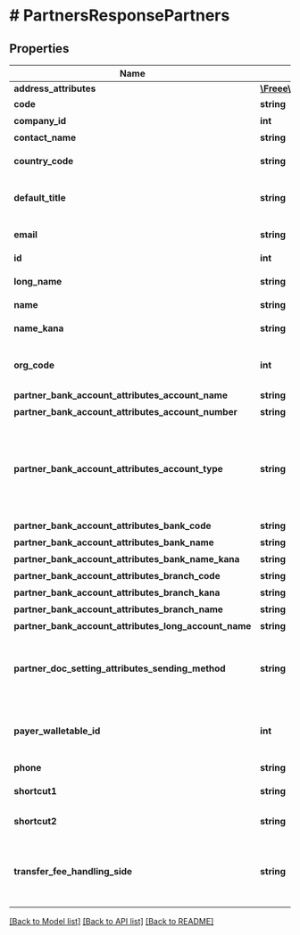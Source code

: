 # # PartnersResponsePartners

## Properties

Name | Type | Description | Notes
------------ | ------------- | ------------- | -------------
**address_attributes** | [**\Freee\Accounting\Model\PartnersResponseAddressAttributes**](PartnersResponseAddressAttributes.md) |  | [optional] 
**code** | **string** | 取引先コード | 
**company_id** | **int** | 事業所ID | 
**contact_name** | **string** | 担当者 氏名 | [optional] 
**country_code** | **string** | 地域（JP: 国内、ZZ:国外） | [optional] 
**default_title** | **string** | 敬称（御中、様、(空白)の3つから選択） | [optional] 
**email** | **string** | 担当者 メールアドレス | [optional] 
**id** | **int** | 取引先ID | 
**long_name** | **string** | 正式名称（255文字以内） | [optional] 
**name** | **string** | 取引先名 | 
**name_kana** | **string** | カナ名称（255文字以内） | [optional] 
**org_code** | **int** | 事業所種別（null: 未設定、1: 法人、2: 個人） | [optional] 
**partner_bank_account_attributes_account_name** | **string** | 受取人名（カナ） | [optional] 
**partner_bank_account_attributes_account_number** | **string** | 口座番号 | [optional] 
**partner_bank_account_attributes_account_type** | **string** | 口座種別(ordinary:普通、checking:当座、earmarked:納税準備預金、savings:貯蓄、other:その他) | [optional] 
**partner_bank_account_attributes_bank_code** | **string** | 銀行番号 | [optional] 
**partner_bank_account_attributes_bank_name** | **string** | 銀行名 | [optional] 
**partner_bank_account_attributes_bank_name_kana** | **string** | 銀行名（カナ） | [optional] 
**partner_bank_account_attributes_branch_code** | **string** | 受取人名（カナ） | [optional] 
**partner_bank_account_attributes_branch_kana** | **string** | 支店名（カナ） | [optional] 
**partner_bank_account_attributes_branch_name** | **string** | 支店名 | [optional] 
**partner_bank_account_attributes_long_account_name** | **string** | 受取人名 | [optional] 
**partner_doc_setting_attributes_sending_method** | **string** | 請求書送付方法(mail:メール、posting:郵送、mail_and_posting:メールと郵送) | [optional] 
**payer_walletable_id** | **int** | 振込元口座ID（一括振込ファイル用）:（未設定の場合は、nullです。） | [optional] 
**phone** | **string** | 電話番号 | [optional] 
**shortcut1** | **string** | ショートカット1 (20文字以内) | [optional] 
**shortcut2** | **string** | ショートカット2 (20文字以内) | [optional] 
**transfer_fee_handling_side** | **string** | 振込手数料負担（一括振込ファイル用）: (振込元(当方): payer, 振込先(先方): payee) | [optional] 

[[Back to Model list]](../../README.md#documentation-for-models) [[Back to API list]](../../README.md#documentation-for-api-endpoints) [[Back to README]](../../README.md)


